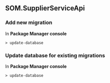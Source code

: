 ## SOM.SupplierServiceApi

### Add new migration 
In **Package Manager console**
```
> update-database
```


### Update database for existing migrations
In **Package Manager console**
```
> update-database
```